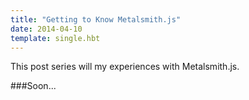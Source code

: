 ```yaml
---
title: "Getting to Know Metalsmith.js"
date: 2014-04-10
template: single.hbt
---
```

This post series will my experiences with Metalsmith.js.

###Soon...
